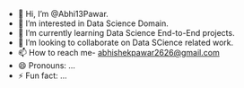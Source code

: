- 👋 Hi, I’m @Abhi13Pawar.
- 👀 I’m interested in Data Science Domain.
- 🌱 I’m currently learning Data Science End-to-End projects.
- 💞️ I’m looking to collaborate on Data SCience related work.
- 📫 How to reach me- abhishekpawar2626@gmail.com
- 😄 Pronouns: ...
- ⚡ Fun fact: ...

<!---
Abhi13Pawar/Abhi13Pawar is a ✨ special ✨ repository because its `README.md` (this file) appears on your GitHub profile.
You can click the Preview link to take a look at your changes.
--->
